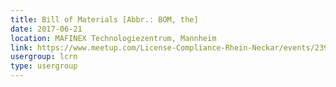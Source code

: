 ```yaml
---
title: Bill of Materials [Abbr.: BOM, the]
date: 2017-06-21
location: MAFINEX Technologiezentrum, Mannheim
link: https://www.meetup.com/License-Compliance-Rhein-Neckar/events/239754536/
usergroup: lcrn
type: usergroup
---
```

